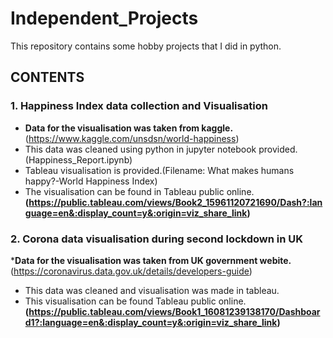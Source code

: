 # Independent_Projects

This repository contains some hobby projects that I did in python.


## CONTENTS

### 1. Happiness Index data collection and Visualisation

* __Data for the visualisation was taken from kaggle.__(https://www.kaggle.com/unsdsn/world-happiness) 
* This data was cleaned using python in jupyter notebook provided.(Happiness_Report.ipynb)
* Tableau visualisation is provided.(Filename: What makes humans happy?-World Happiness Index)
* The visualisation can be found in Tableau public online.__(https://public.tableau.com/views/Book2_15961120721690/Dash?:language=en&:display_count=y&:origin=viz_share_link)__


### 2. Corona data visualisation during second lockdown in UK

*__Data for the visualisation was taken from UK government webite.__(https://coronavirus.data.gov.uk/details/developers-guide)
* This data was cleaned and visualisation was made in tableau.
* This visualisation can be found Tableau public online.__(https://public.tableau.com/views/Book1_16081239138170/Dashboard1?:language=en&:display_count=y&:origin=viz_share_link)__
